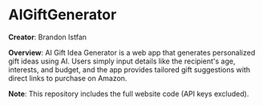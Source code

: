 # AIGiftGenerator

**Creator**: Brandon Istfan

**Overview**: AI Gift Idea Generator is a web app that generates personalized gift ideas using AI. Users simply input details like the recipient's age, interests, and budget, and the app provides tailored gift suggestions with direct links to purchase on Amazon.

**Note**: This repository includes the full website code (API keys excluded).
